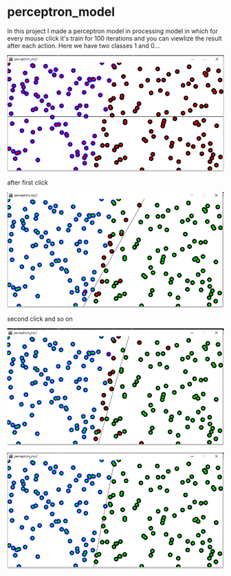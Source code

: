 # perceptron_model
In this project I made a perceptron model in processing model in which for every mouse click it's train for 100 iterations and you can viewlize the result after each action.
Here we have two classes 1 and 0...



![](Capture1.PNG)

after first click

![](Capture2.PNG)

second click and so on

![](Capture3.PNG)

![](Capture4.PNG)
